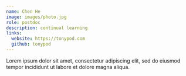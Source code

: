 ```yaml
---
name: Chen He
image: images/photo.jpg
role: postdoc
description: continual learning
links:
  website: https://tonypod.com
  github: tonypod
---
```


Lorem ipsum dolor sit amet, consectetur adipiscing elit, sed do eiusmod tempor incididunt ut labore et dolore magna aliqua.
